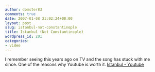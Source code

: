```yaml
---
author: domster83
comments: true
date: 2007-01-08 23:02:24+00:00
layout: post
slug: istanbul-not-constantinople
title: Istanbul (Not Constantinople)
wordpress_id: 201
categories:
- video
---
```


I remember seeing this years ago on TV and the song has stuck with me since. One of the reasons why Youtube is worth it.
[Istanbul - Youtube](http://www.youtube.com/watch?v=K6NKejxMVMk&eurl=)




`
`
